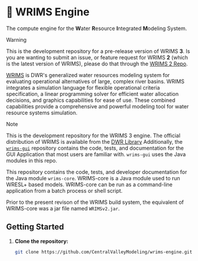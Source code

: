 # :steam_locomotive: WRIMS Engine

The compute engine for the **W**ater **R**esource **I**ntegrated **M**odeling System.

> [!WARNING]
> This is the development repository for a pre-release version of WRIMS **3**.
> Is you are wanting to submit an issue, or feature request for WRIMS **2** (which is the latest version of WRIMS), please do that through the [WRIMS 2 Repo](https://github.com/CentralValleyModeling/wrims).

[WRIMS](https://water.ca.gov/Library/Modeling-and-Analysis/Modeling-Platforms/Water-Resource-Integrated-Modeling-System) is DWR's generalized water resources modeling system for evaluating operational alternatives of large, complex river basins. WRIMS integrates a simulation language for flexible operational criteria specification, a linear programming solver for efficient water allocation decisions, and graphics capabilities for ease of use. These combined capabilities provide a comprehensive and powerful modeling tool for water resource systems simulation.

> [!NOTE]
> This is the development repository for the WRIMS 3 engine.
> The official distribution of WRIMS is available from the [DWR Library](https://water.ca.gov/Library/Modeling-and-Analysis/Modeling-Platforms/Water-Resource-Integrated-Modeling-System)
> Additionally, the [`wrims-gui`](https://github.com/CentralValleyModeling/wrims-gui) repository contains the code, tests, and documentation for the GUI Application that most users are familiar with. `wrims-gui` uses the Java modules in this repo.

This repository contains the code, tests, and developer documentation for the Java module `wrims-core`. WRIMS-core is a Java module used to run WRESL+ based models. WRIMS-core can be run as a command-line application from a batch process or shell script.

<!--- add additional descriptions of WRIMS-engine as development of alpha continues -->
<!-- write or link to information on developer installation, trainings, etc -->

Prior to the present revison of the WRIMS build system, the equivalent of WRIMS-core was a jar file named `WRIMSv2.jar`.

## Getting Started

1. **Clone the repository:**
   ```sh
   git clone https://github.com/CentralValleyModeling/wrims-engine.git